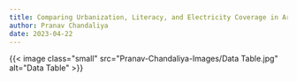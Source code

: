 ```yaml
---
title: Comparing Urbanization, Literacy, and Electricity Coverage in Areas of High and Low of Sustainable Development in Bolivia
author: Pranav Chandaliya
date: 2023-04-22
---
```


{{< image class="small" src="Pranav-Chandaliya-Images/Data Table.jpg" alt="Data Table" >}}

